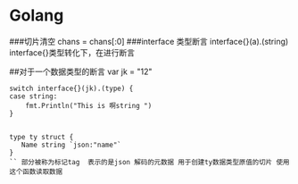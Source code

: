# Golang
###切片清空  	chans = chans[:0]
###interface 类型断言 interface{}(a).(string) interface{}类型转化下，在进行断言

##对于一个数据类型的断言
var jk = "12"

	switch interface{}(jk).(type) {
	case string:
		fmt.Println("This is 啊string ")
	}

``` 

type ty struct {
   Name string `json:"name"`
}
`` 部分被称为标记tag  表示的是json 解码的元数据 用于创建ty数据类型原值的切片 使用这个函数读取数据
```
